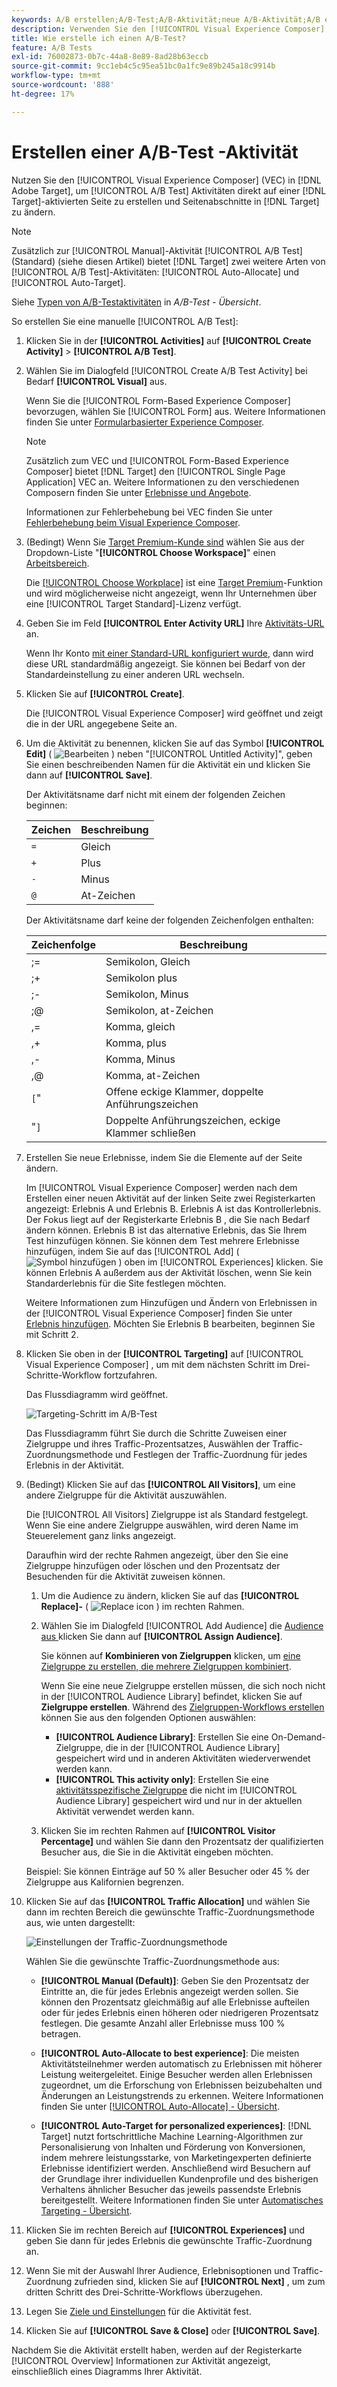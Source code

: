 ```yaml
---
keywords: A/B erstellen;A/B-Test;A/B-Aktivität;neue A/B-Aktivität;A/B erstellen
description: Verwenden Sie den [!UICONTROL Visual Experience Composer] (VEC), um A/B-Test -Aktivitäten direkt auf einer  [!DNL Target] Seite zu erstellen.
title: Wie erstelle ich einen A/B-Test?
feature: A/B Tests
exl-id: 76002873-0b7c-44a8-8e89-8ad28b63eccb
source-git-commit: 9cc1eb4c5c95ea51bc0a1fc9e89b245a18c9914b
workflow-type: tm+mt
source-wordcount: '888'
ht-degree: 17%

---
```


# Erstellen einer A/B-Test -Aktivität

Nutzen Sie den [!UICONTROL Visual Experience Composer] (VEC) in [!DNL Adobe Target], um [!UICONTROL A/B Test] Aktivitäten direkt auf einer [!DNL Target]-aktivierten Seite zu erstellen und Seitenabschnitte in [!DNL Target] zu ändern.

>[!NOTE]
>
>Zusätzlich zur [!UICONTROL Manual]-Aktivität [!UICONTROL A/B Test] (Standard) (siehe diesen Artikel) bietet [!DNL Target] zwei weitere Arten von [!UICONTROL A/B Test]-Aktivitäten: [!UICONTROL Auto-Allocate] und [!UICONTROL Auto-Target].
>
>Siehe [Typen von A/B-Testaktivitäten](/help/main/c-activities/t-test-ab/test-ab.md#types) in *A/B-Test - Übersicht*.

So erstellen Sie eine manuelle [!UICONTROL A/B Test]:

1. Klicken Sie in der **[!UICONTROL Activities]** auf **[!UICONTROL Create Activity]** > **[!UICONTROL A/B Test]**.

1. Wählen Sie im Dialogfeld [!UICONTROL Create A/B Test Activity] bei Bedarf **[!UICONTROL Visual]** aus.

   Wenn Sie die [!UICONTROL Form-Based Experience Composer] bevorzugen, wählen Sie [!UICONTROL Form] aus. Weitere Informationen finden Sie unter [Formularbasierter Experience Composer](/help/main/c-experiences/form-experience-composer.md).

   >[!NOTE]
   >
   >Zusätzlich zum VEC und [!UICONTROL Form-Based Experience Composer] bietet [!DNL Target] den [!UICONTROL Single Page Application] VEC an. Weitere Informationen zu den verschiedenen Composern finden Sie unter [Erlebnisse und Angebote](/help/main/c-experiences/experiences.md).
   >
   >Informationen zur Fehlerbehebung bei VEC finden Sie unter [Fehlerbehebung beim Visual Experience Composer](/help/main/c-experiences/c-visual-experience-composer/r-troubleshoot-composer/troubleshoot-composer.md).

1. (Bedingt) Wenn Sie [Target Premium-Kunde sind](/help/main/c-intro/intro.md#premium) wählen Sie aus der Dropdown-Liste &quot;**[!UICONTROL Choose Workspace]**&quot; einen [Arbeitsbereich](/help/main/administrating-target/c-user-management/property-channel/property-channel.md).

   Die [[!UICONTROL Choose Workplace]](/help/main/administrating-target/c-user-management/property-channel/property-channel.md) ist eine [Target Premium](/help/main/c-intro/intro.md)-Funktion und wird möglicherweise nicht angezeigt, wenn Ihr Unternehmen über eine [!UICONTROL Target Standard]-Lizenz verfügt.

1. Geben Sie im Feld **[!UICONTROL Enter Activity URL]** Ihre [Aktivitäts-URL](/help/main/c-activities/t-test-ab/t-test-create-ab/ab-activity-url.md) an.

   Wenn Ihr Konto [mit einer Standard-URL konfiguriert wurde](/help/main/administrating-target/visual-experience-composer-set-up.md), dann wird diese URL standardmäßig angezeigt. Sie können bei Bedarf von der Standardeinstellung zu einer anderen URL wechseln.

1. Klicken Sie auf **[!UICONTROL Create]**.

   Die [!UICONTROL Visual Experience Composer] wird geöffnet und zeigt die in der URL angegebene Seite an.

1. Um die Aktivität zu benennen, klicken Sie auf das Symbol **[!UICONTROL Edit]** ( ![Bearbeiten](/help/main/assets/icons/Edit.svg) ) neben &quot;[!UICONTROL Untitled Activity]&quot;, geben Sie einen beschreibenden Namen für die Aktivität ein und klicken Sie dann auf **[!UICONTROL Save]**.

   Der Aktivitätsname darf nicht mit einem der folgenden Zeichen beginnen:

   | Zeichen | Beschreibung |
   |--- |--- |
   | `=` | Gleich |
   | `+` | Plus |
   | `-` | Minus |
   | `@` | At-Zeichen |

   Der Aktivitätsname darf keine der folgenden Zeichenfolgen enthalten:

   | Zeichenfolge | Beschreibung |
   |--- |--- |
   | ;= | Semikolon, Gleich |
   | ;+ | Semikolon plus |
   | ;- | Semikolon, Minus |
   | ;@ | Semikolon, at-Zeichen |
   | ,= | Komma, gleich |
   | ,+ | Komma, plus |
   | ,- | Komma, Minus |
   | ,@ | Komma, at-Zeichen |
   | `[`&quot; | Offene eckige Klammer, doppelte Anführungszeichen |
   | &quot;`]` | Doppelte Anführungszeichen, eckige Klammer schließen |

1. Erstellen Sie neue Erlebnisse, indem Sie die Elemente auf der Seite ändern.

   Im [!UICONTROL Visual Experience Composer] werden nach dem Erstellen einer neuen Aktivität auf der linken Seite zwei Registerkarten angezeigt: Erlebnis A und Erlebnis B. Erlebnis A ist das Kontrollerlebnis. Der Fokus liegt auf der Registerkarte Erlebnis B , die Sie nach Bedarf ändern können. Erlebnis B ist das alternative Erlebnis, das Sie Ihrem Test hinzufügen können. Sie können dem Test mehrere Erlebnisse hinzufügen, indem Sie auf das [!UICONTROL Add] ( ![Symbol hinzufügen](/help/main/assets/icons/Add.svg) ) oben im [!UICONTROL Experiences] klicken. Sie können Erlebnis A außerdem aus der Aktivität löschen, wenn Sie kein Standarderlebnis für die Site festlegen möchten.

   Weitere Informationen zum Hinzufügen und Ändern von Erlebnissen in der [!UICONTROL Visual Experience Composer] finden Sie unter [Erlebnis hinzufügen](/help/main/c-activities/t-test-ab/t-test-create-ab/ab-add-experience.md#task_454646F2895242D3B92DC395A0CE1A00). Möchten Sie Erlebnis B bearbeiten, beginnen Sie mit Schritt 2.

1. Klicken Sie oben in der **[!UICONTROL Targeting]** auf [!UICONTROL Visual Experience Composer] , um mit dem nächsten Schritt im Drei-Schritte-Workflow fortzufahren.

   Das Flussdiagramm wird geöffnet.

   ![Targeting-Schritt im A/B-Test](/help/main/c-activities/t-test-ab/t-test-create-ab/assets/ab_flow-new-ui.png)

   Das Flussdiagramm führt Sie durch die Schritte Zuweisen einer Zielgruppe und ihres Traffic-Prozentsatzes, Auswählen der Traffic-Zuordnungsmethode und Festlegen der Traffic-Zuordnung für jedes Erlebnis in der Aktivität.

1. (Bedingt) Klicken Sie auf das **[!UICONTROL All Visitors]**, um eine andere Zielgruppe für die Aktivität auszuwählen.

   Die [!UICONTROL All Visitors] Zielgruppe ist als Standard festgelegt. Wenn Sie eine andere Zielgruppe auswählen, wird deren Name im Steuerelement ganz links angezeigt.

   Daraufhin wird der rechte Rahmen angezeigt, über den Sie eine Zielgruppe hinzufügen oder löschen und den Prozentsatz der Besuchenden für die Aktivität zuweisen können.

   1. Um die Audience zu ändern, klicken Sie auf das **[!UICONTROL Replace]-** ( ![Replace icon](/help/main/assets/icons/Retweet.svg) ) im rechten Rahmen.
   1. Wählen Sie im Dialogfeld [!UICONTROL Add Audience] die [ Audience aus ](/help/main/c-activities/t-test-ab/t-test-create-ab/ab-audience.md) klicken Sie dann auf **[!UICONTROL Assign Audience]**.

      Sie können auf **Kombinieren von Zielgruppen** klicken, um [eine Zielgruppe zu erstellen, die mehrere Zielgruppen kombiniert](/help/main/c-target/combining-multiple-audiences.md).

      Wenn Sie eine neue Zielgruppe erstellen müssen, die sich noch nicht in der [!UICONTROL Audience Library] befindet, klicken Sie auf **Zielgruppe erstellen**. Während des [Zielgruppen-Workflows erstellen](/help/main/c-target/c-audiences/audiences.md) können Sie aus den folgenden Optionen auswählen:

      * **[!UICONTROL Audience Library]**: Erstellen Sie eine On-Demand-Zielgruppe, die in der [!UICONTROL Audience Library] gespeichert wird und in anderen Aktivitäten wiederverwendet werden kann.
      * **[!UICONTROL This activity only]**: Erstellen Sie eine [aktivitätsspezifische Zielgruppe](/help/main/c-target/creating-activity-only-audience.md) die nicht im [!UICONTROL Audience Library] gespeichert wird und nur in der aktuellen Aktivität verwendet werden kann.

   1. Klicken Sie im rechten Rahmen auf **[!UICONTROL Visitor Percentage]** und wählen Sie dann den Prozentsatz der qualifizierten Besucher aus, die Sie in die Aktivität eingeben möchten.

   Beispiel: Sie können Einträge auf 50 % aller Besucher oder 45 % der Zielgruppe aus Kalifornien begrenzen.

1. Klicken Sie auf das **[!UICONTROL Traffic Allocation]** und wählen Sie dann im rechten Bereich die gewünschte Traffic-Zuordnungsmethode aus, wie unten dargestellt:

   ![Einstellungen der Traffic-Zuordnungsmethode](/help/main/c-activities/t-test-ab/t-test-create-ab/assets/traffic-allocation-method-new.png)

   Wählen Sie die gewünschte Traffic-Zuordnungsmethode aus:

   * **[!UICONTROL Manual (Default)]**: Geben Sie den Prozentsatz der Eintritte an, die für jedes Erlebnis angezeigt werden sollen. Sie können den Prozentsatz gleichmäßig auf alle Erlebnisse aufteilen oder für jedes Erlebnis einen höheren oder niedrigeren Prozentsatz festlegen. Die gesamte Anzahl aller Erlebnisse muss 100 % betragen.

   * **[!UICONTROL Auto-Allocate to best experience]**: Die meisten Aktivitätsteilnehmer werden automatisch zu Erlebnissen mit höherer Leistung weitergeleitet. Einige Besucher werden allen Erlebnissen zugeordnet, um die Erforschung von Erlebnissen beizubehalten und Änderungen an Leistungstrends zu erkennen. Weitere Informationen finden Sie unter [[!UICONTROL Auto-Allocate] - Übersicht](/help/main/c-activities/automated-traffic-allocation/automated-traffic-allocation.md#concept_A1407678796B4C569E94CBA8A9F7F5D4).

   * **[!UICONTROL Auto-Target for personalized experiences]**: [!DNL Target] nutzt fortschrittliche Machine Learning-Algorithmen zur Personalisierung von Inhalten und Förderung von Konversionen, indem mehrere leistungsstarke, von Marketingexperten definierte Erlebnisse identifiziert werden. Anschließend wird Besuchern auf der Grundlage ihrer individuellen Kundenprofile und des bisherigen Verhaltens ähnlicher Besucher das jeweils passendste Erlebnis bereitgestellt. Weitere Informationen finden Sie unter [Automatisches Targeting - Übersicht](/help/main/c-activities/auto-target/auto-target-to-optimize.md).

1. Klicken Sie im rechten Bereich auf **[!UICONTROL Experiences]** und geben Sie dann für jedes Erlebnis die gewünschte Traffic-Zuordnung an.

1. Wenn Sie mit der Auswahl Ihrer Audience, Erlebnisoptionen und Traffic-Zuordnung zufrieden sind, klicken Sie auf **[!UICONTROL Next]** , um zum dritten Schritt des Drei-Schritte-Workflows überzugehen.

1. Legen Sie [Ziele und Einstellungen](/help/main/c-activities/t-test-ab/t-test-create-ab/ab-goals-and-settings.md) für die Aktivität fest.

1. Klicken Sie auf **[!UICONTROL Save & Close]** oder **[!UICONTROL Save]**.

Nachdem Sie die Aktivität erstellt haben, werden auf der Registerkarte [!UICONTROL Overview] Informationen zur Aktivität angezeigt, einschließlich eines Diagramms Ihrer Aktivität.
